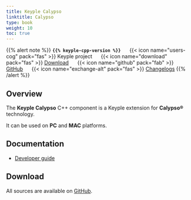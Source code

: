 ```yaml
---
title: Keyple Calypso
linktitle: Calypso
type: book
weight: 10
toc: true
---
```


{{% alert note %}}
**`{{% keyple-cpp-version %}}`**
&nbsp;&nbsp;&nbsp;&nbsp;&nbsp;{{< icon name="users-cog" pack="fas" >}}
Keyple project
&nbsp;&nbsp;&nbsp;&nbsp;&nbsp;{{< icon name="download" pack="fas" >}}
[Download](#download)
&nbsp;&nbsp;&nbsp;&nbsp;&nbsp;{{< icon name="github" pack="fab" >}}
[GitHub](https://github.com/eclipse/keyple-cpp/tree/master/component/keyple-calypso)
&nbsp;&nbsp;&nbsp;&nbsp;&nbsp;{{< icon name="exchange-alt" pack="fas" >}}
[Changelogs](https://github.com/eclipse/keyple-cpp/releases/)
{{% /alert %}}

## Overview

The **Keyple Calypso** C++ component is a Keyple extension for **Calypso®** technology.

It can be used on **PC** and **MAC** platforms.

## Documentation

<ul>
    <li><a href="../../../docs/developer-guide/calypso-application">Developer guide</a></li>
</ul>

## Download

All sources are available on [GitHub](https://github.com/eclipse/keyple-cpp/).